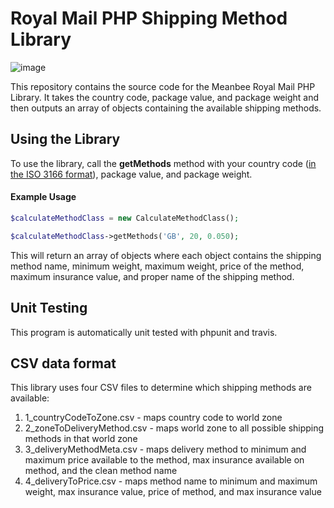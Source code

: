 # Royal Mail PHP Shipping Method Library

![image](http://up.nicksays.co.uk/200k1j35411o2i0Y0N3S/RoyalMail.png)

This repository contains the source code for the Meanbee Royal Mail PHP Library. It takes the country code, package value, and package weight and then outputs an array of objects containing the available shipping methods.

## Using the Library

To use the library, call the **getMethods** method with your country code ([in the ISO 3166 format](https://en.wikipedia.org/wiki/ISO_3166-1_alpha-2)), package value, and package weight. 

#### Example Usage
```PHP
$calculateMethodClass = new CalculateMethodClass();

$calculateMethodClass->getMethods('GB', 20, 0.050);
```

This will return an array of objects where each object contains the shipping method name, minimum weight, maximum weight, price of the method, maximum insurance value, and proper name of the shipping method.

## Unit Testing

This program is automatically unit tested with phpunit and travis.

## CSV data format

This library uses four CSV files to determine which shipping methods are available: 

1. 1_countryCodeToZone.csv - maps country code to world zone
2. 2_zoneToDeliveryMethod.csv - maps world zone to all possible shipping methods in that world zone
3. 3_deliveryMethodMeta.csv - maps delivery method to minimum and maximum price available to the method, max insurance available on method, and the clean method name
4. 4_deliveryToPrice.csv - maps method name to minimum and maximum weight, max insurance value, price of method, and max insurance value 

